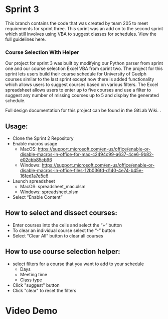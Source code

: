 # Sprint 3
This branch contains the code that was created by team 205 to meet requirements for sprint three. This sprint was an add on to the second sprint which still involves using VBA to suggest classes for schedules. View the full guidelines here.

### Course Selection With Helper
Our project for sprint 3 was built by modifying our Python parser from sprint one and our course selection Excel VBA from sprint two. The project for this sprint lets users build their course schedule for University of Guelph courses similar to the last sprint except now there is added functionality which allows users to suggest courses based on various filters. The Excel spreadsheet allows users to enter up to five courses and use a filter to suggest any number of missing courses up to 5 and display the generated schedule.

Full design documentation for this project can be found in the GitLab Wiki.
.


## Usage:
- Clone the Sprint 2 Repository
- Enable macros usage 
  - MacOS: https://support.microsoft.com/en-us/office/enable-or-disable-macros-in-office-for-mac-c2494c99-a637-4ce6-9b82-e02cbb85cb96 
  - Windows: https://support.microsoft.com/en-us/office/enable-or-disable-macros-in-office-files-12b036fd-d140-4e74-b45e-16fed1a7e5c6 
- Launch spreadsheet 
  - MacOS: spreadsheet_mac.xlsm
  - Windows: spreadsheet.xlsm
- Select “Enable Content”

## How to select and dissect courses:
- Enter courses into the cells and select the “+” button 
- To clear an individual course select the “-” button
- Select “Clear All” button to clear all courses

## How to use course selection helper:
- select filters for a course that you want to add to your schedule 
  - Days
  - Meeting time
  - Class type
- Click "suggest" button
- Click "clear" to reset the filters


# Video Demo

